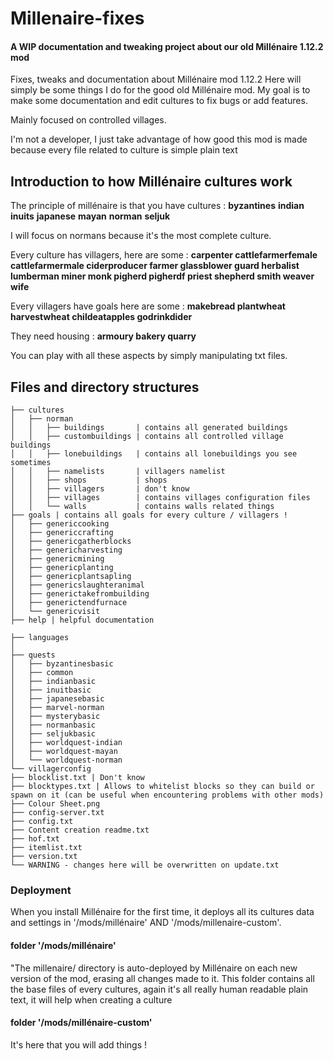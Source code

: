 # Millenaire-fixes
#### A WIP documentation and tweaking project about our old Millénaire 1.12.2 mod

Fixes, tweaks and documentation about Millénaire mod 1.12.2
Here will simply be some things I do for the good old Millénaire mod. My goal is to make some documentation and edit cultures to fix bugs or add features.

Mainly focused on controlled villages.

I'm not a developer, I just take advantage of how good this mod is made because every file related to culture is simple plain text 

## Introduction to how Millénaire cultures work
The principle of millénaire is that you have cultures :
**byzantines**  **indian**  **inuits**  **japanese**  **mayan**  **norman**  **seljuk**

I will focus on normans because it's the most complete culture.

Every culture has villagers, here are some :
**carpenter  cattlefarmerfemale  cattlefarmermale  ciderproducer  farmer  glassblower  guard  herbalist  lumberman  miner  monk  pigherd  pigherdf  priest  shepherd  smith  weaver  wife**

Every villagers have goals here are some :
**makebread plantwheat harvestwheat childeatapples godrinkdider**

They need housing :
**armoury bakery quarry**

You can play with all these aspects by simply manipulating txt files.

## Files and directory structures
```
├── cultures
│   ├── norman
│   │   ├── buildings       | contains all generated buildings
│   │   ├── custombuildings | contains all controlled village buildings
│   │   ├── lonebuildings   | contains all lonebuildings you see sometimes
│   │   ├── namelists       | villagers namelist
│   │   ├── shops           | shops
│   │   ├── villagers       | don't know
│   │   ├── villages        | contains villages configuration files
│   │   └── walls           | contains walls related things
├── goals | contains all goals for every culture / villagers !
│   ├── genericcooking
│   ├── genericcrafting
│   ├── genericgatherblocks
│   ├── genericharvesting
│   ├── genericmining
│   ├── genericplanting
│   ├── genericplantsapling
│   ├── genericslaughteranimal
│   ├── generictakefrombuilding
│   ├── generictendfurnace
│   └── genericvisit
├── help | helpful documentation

├── languages
│ 
├── quests
│   ├── byzantinesbasic
│   ├── common
│   ├── indianbasic
│   ├── inuitbasic
│   ├── japanesebasic
│   ├── marvel-norman
│   ├── mysterybasic
│   ├── normanbasic
│   ├── seljukbasic
│   ├── worldquest-indian
│   ├── worldquest-mayan
│   └── worldquest-norman
└── villagerconfig 
├── blocklist.txt | Don't know
├── blocktypes.txt | Allows to whitelist blocks so they can build or spawn on it (can be useful when encountering problems with other mods)
├── Colour Sheet.png
├── config-server.txt
├── config.txt
├── Content creation readme.txt
├── hof.txt
├── itemlist.txt
├── version.txt
└── WARNING - changes here will be overwritten on update.txt

```



### Deployment
When you install Millénaire for the first time, it deploys all its cultures data and settings in '/mods/millénaire' AND '/mods/millenaire-custom'.

#### folder '/mods/millénaire'
"The millenaire/ directory is auto-deployed by Millénaire on each new version of the mod, erasing all changes made to it.
This folder contains all the base files of every cultures, again it's all really human readable plain text, it will help when creating a culture

#### folder '/mods/millénaire-custom'
It's here that you will add things !



